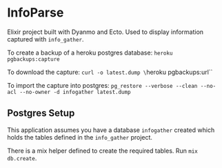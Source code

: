 # InfoParse

Elixir project built with Dyanmo and Ecto. Used to display information captured with `info_gather`.

To create a backup of a heroku postgres database:
`heroku pgbackups:capture`

To download the capture:
`curl -o latest.dump \`heroku pgbackups:url\``

To import the capture into postgres:
`pg_restore --verbose --clean --no-acl --no-owner -d infogather latest.dump`

## Postgres Setup
This application assumes you have a database `infogather` created which holds the tables defined in the
`info_gather` project.

There is a mix helper defined to create the required tables. Run `mix db.create`.

